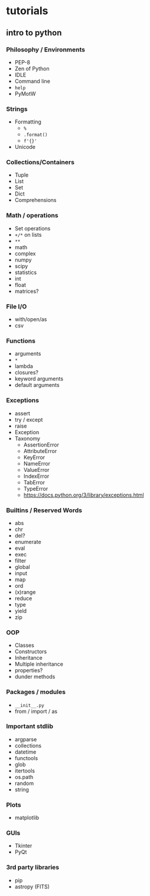 # tutorials

## intro to python

### Philosophy / Environments
  * PEP-8
  * Zen of Python
  * IDLE
  * Command line
  * `help`
  * PyMotW

### Strings
  * Formatting
    * `%`
    * `.format()`
    * `f'{}'`
  * Unicode

### Collections/Containers
  * Tuple
  * List
  * Set
  * Dict
  * Comprehensions

### Math / operations
  * Set operations
  * `+/*` on lists
  * `**`
  * math
  * complex
  * numpy
  * scipy
  * statistics 
  * int
  * float
  * matrices?

### File I/O
  * with/open/as
  * csv

### Functions
  * arguments
  * `*`
  * lambda
  * closures?
  * keyword arguments
  * default arguments

### Exceptions
  * assert
  * try / except
  * raise
  * Exception
  * Taxonomy
    * AssertionError
    * AttributeError
    * KeyError
    * NameError
    * ValueError
    * IndexError
    * TabError
    * TypeError
    * https://docs.python.org/3/library/exceptions.html

### Builtins / Reserved Words
  * abs
  * chr
  * del?
  * enumerate
  * eval
  * exec
  * filter
  * global
  * input
  * map
  * ord
  * (x)range
  * reduce
  * type
  * yield
  * zip

### OOP
  * Classes
  * Constructors
  * Inheritance
  * Multiple inheritance
  * properties?
  * dunder methods

### Packages / modules
  * `__init__.py`
  * from / import / as

### Important stdlib
  * argparse
  * collections
  * datetime
  * functools
  * glob
  * itertools
  * os.path
  * random
  * string

### Plots
  * matplotlib

### GUIs
  * Tkinter
  * PyQt

### 3rd party libraries
  * pip
  * astropy (FITS)
